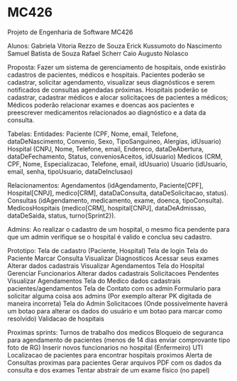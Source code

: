 # MC426

Projeto de Engenharia de Software MC426

Alunos:
Gabriela Vitoria Rezzo de Souza
Erick Kussumoto do Nascimento
Samuel Batista de Souza
Rafael Scherr
Caio Augusto Nolasco

Proposta:
   Fazer um sistema de gerenciamento de hospitais, onde existirão cadastros de pacientes, médicos e hospitais.
   Pacientes poderão se cadastrar, solicitar agendamento, visualizar seus diagnósticos e serem notificados de consultas agendadas próximas.
   Hospitais poderão se cadastrar, cadastrar médicos e alocar solicitaçoes de pacientes a médicos;
   Médicos poderão relacionar exames e doencas aos pacientes e preescrever medicamentos relacionados ao diagnóstico e a data da consulta.
   
Tabelas:
   Entidades:
     Paciente (CPF, Nome, email, Telefone, dataDeNascimento, Convenio, Sexo, TipoSanguineo, Alergias, idUsuario)
     Hospital (CNPJ, Nome, Telefone, email, Endereco, dataDeAbertura, dataDeFechamento, Status, conveniosAceitos, idUsuario)
     Medicos (CRM, CPF, Nome, Especializacao, Telefone, email, idUsuario)
     Usuario (idUsuario, email, senha, tipoUsuario, dataDeInclusao)
     
   Relacionamentos:
     Agendamentos (idAgendamento, Paciente[CPF], Hospital[CNPJ], medico[CRM], dataDaConsulta, dataDeSolicitacao, status).
     Consultas (idAgendamento, medicamento, exame, doenca, tipoConsulta).
     MedicosHospitais (medico[CRM], hospital[CNPJ], dataDeAdmissao, dataDeSaida, status, turno{Sprint2}).
     
Admins:
   Ao realizar o cadastro de um hospital, o mesmo fica pendente para que um admin verifique se o hospital é valido e conclua seu cadastro.
     
 Prototipo:
    Tela de cadastro (Paciente, Hospital)
    Tela de login
    Tela do Paciente
       Marcar Consulta
       Visualizar Diagnosticos
       Acessar seus exames
       Alterar dados cadastrais
       Visualizar Agendamentos
    Tela do Hospital
       Gerenciar Funcionarios
       Alterar dados cadastrais
       Solicitacoes Pendentes
       Visualizar Agendamentos
    Tela do Medico
       dados cadastrais
       pacientes/agendamentos
    Tela de Contato com os admin
       Formulario para solicitar alguma coisa aos admins (Por exemplo alterar PK digitada de maneira incorreta)
    Tela do Admin
       Solicitacoes (Onde possivelmente haverá um botao para alterar os dados do usuário e um botao para marcar como resolvido)
       Validacao de hospitais

Proximas sprints:
   Turnos de trabalho dos medicos
   Bloqueio de seguranca para agendamento de pacientes (menos de 14 dias enviar comprovante tipo foto de RG)
   Inserir novos funcionarios no hospital (Enfermeiro)
   UTI
   Localizacao de pacientes para encontrar hospitais proximos
   Alerta de Consultas proximas para pacientes
   Gerar arquivos PDF com os dados da consulta e dos exames
   Tentar abstrair de um exame físico (no papel)
